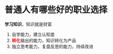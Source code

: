# 普通人有哪些好的职业选择

**学习知识**，知识就是财富

1. 自学能力，建立认知差
2. <strong style="color:red">转化</strong>输出的能力，知识转化为产品
3. 独立思考能力，复盘反思的能力，持续改进
